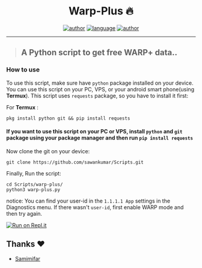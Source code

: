 <h1 align="center">Warp-Plus 🔥</h1> 

<p align="center">
<a href="https://sawankumar.gitlab.io/"><img alt="author" src="https://img.shields.io/badge/author-Sawan%20Kumar-red"/></a>
<a href="https://www.python.org/"><img alt="language" src="https://img.shields.io/badge/Made%20with-Python-1f425f.svg"/></a>
<a href="https://github.com/ellerbrock/open-source-badges/"><img alt="author" src="https://badges.frapsoft.com/os/v1/open-source.svg?v=103"/></a>
</p>

<hr>

> ## A Python script to get free WARP+ data..


### How to use

To use this script, make sure have `python` package installed on your device.
You can use this script on your PC, VPS, or your android smart phone(using __Termux__).
This script uses `requests` package, so you have to install it first:

For __Termux__ :

```shell
pkg install python git && pip install requests
```
#### If you want to use this script on your PC or VPS, install `python` and `git` package using your package manager and then run `pip install requests`

Now clone the git on your device:

```shell
git clone https://github.com/sawankumar/Scripts.git
```
Finally, Run the script:

```shell
cd Scripts/warp-plus/
python3 warp-plus.py
```

notice: You can find your user-id in the `1.1.1.1 App` settings in the Diagnostics menu.
If there wasn't `user-id`, first enable WARP mode and then try again.


[![Run on Repl.it](https://repl.it/badge/github/samimifar/warp-plus)](https://warp-plus.samimifar.repl.run)

## Thanks :heart:‍ 

* [Samimifar](https://github.com/samimifar/warp-plus)
